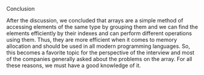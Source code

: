 Conclusion

After the discussion, we concluded that arrays are 
a simple method of accessing elements of the same 
type by grouping them and we can find the elements 
efficiently by their indexes and can perform different 
operations using them. Thus, they are more efficient 
when it comes to memory allocation and should be used in 
all modern programming languages. So, this becomes a 
favorite topic for the perspective of the interview and 
most of the companies generally asked about the problems on 
the array. For all these reasons, we must have a good 
knowledge of it.
